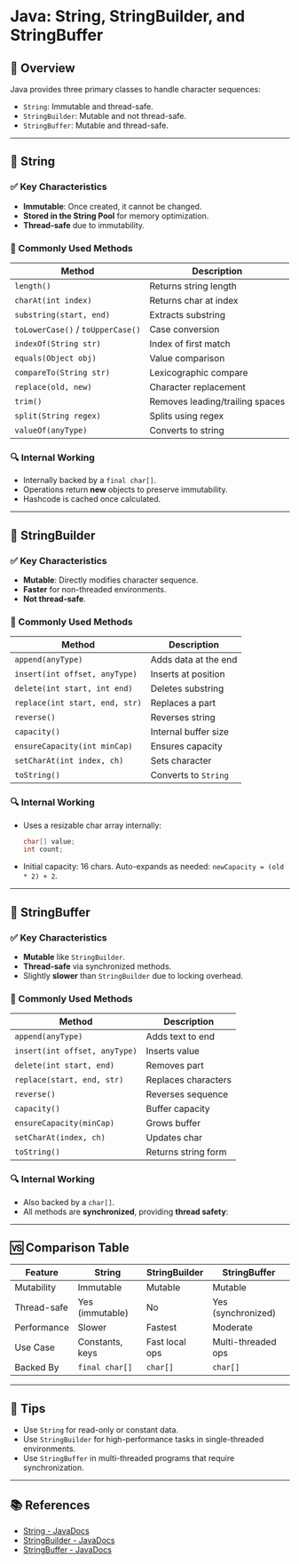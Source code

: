 
# Java: String, StringBuilder, and StringBuffer

## 📘 Overview

Java provides three primary classes to handle character sequences:

- `String`: Immutable and thread-safe.
- `StringBuilder`: Mutable and not thread-safe.
- `StringBuffer`: Mutable and thread-safe.

---

## 📌 String

### ✅ Key Characteristics
- **Immutable**: Once created, it cannot be changed.
- **Stored in the String Pool** for memory optimization.
- **Thread-safe** due to immutability.

### 🔧 Commonly Used Methods

| Method | Description |
|--------|-------------|
| `length()` | Returns string length |
| `charAt(int index)` | Returns char at index |
| `substring(start, end)` | Extracts substring |
| `toLowerCase()` / `toUpperCase()` | Case conversion |
| `indexOf(String str)` | Index of first match |
| `equals(Object obj)` | Value comparison |
| `compareTo(String str)` | Lexicographic compare |
| `replace(old, new)` | Character replacement |
| `trim()` | Removes leading/trailing spaces |
| `split(String regex)` | Splits using regex |
| `valueOf(anyType)` | Converts to string |

### 🔍 Internal Working

- Internally backed by a `final char[]`.
- Operations return **new** objects to preserve immutability.
- Hashcode is cached once calculated.

---

## 🚀 StringBuilder

### ✅ Key Characteristics
- **Mutable**: Directly modifies character sequence.
- **Faster** for non-threaded environments.
- **Not thread-safe**.

### 🔧 Commonly Used Methods

| Method | Description |
|--------|-------------|
| `append(anyType)` | Adds data at the end |
| `insert(int offset, anyType)` | Inserts at position |
| `delete(int start, int end)` | Deletes substring |
| `replace(int start, end, str)` | Replaces a part |
| `reverse()` | Reverses string |
| `capacity()` | Internal buffer size |
| `ensureCapacity(int minCap)` | Ensures capacity |
| `setCharAt(int index, ch)` | Sets character |
| `toString()` | Converts to `String` |

### 🔍 Internal Working

- Uses a resizable char array internally:
  ```java
  char[] value;
  int count;

* Initial capacity: 16 chars. Auto-expands as needed: `newCapacity = (old * 2) + 2`.

---

## 🧵 StringBuffer

### ✅ Key Characteristics

* **Mutable** like `StringBuilder`.
* **Thread-safe** via synchronized methods.
* Slightly **slower** than `StringBuilder` due to locking overhead.

### 🔧 Commonly Used Methods

| Method                        | Description         |
| ----------------------------- | ------------------- |
| `append(anyType)`             | Adds text to end    |
| `insert(int offset, anyType)` | Inserts value       |
| `delete(int start, end)`      | Removes part        |
| `replace(start, end, str)`    | Replaces characters |
| `reverse()`                   | Reverses sequence   |
| `capacity()`                  | Buffer capacity     |
| `ensureCapacity(minCap)`      | Grows buffer        |
| `setCharAt(index, ch)`        | Updates char        |
| `toString()`                  | Returns string form |

### 🔍 Internal Working

* Also backed by a `char[]`.
* All methods are **synchronized**, providing **thread safety**:

---

## 🆚 Comparison Table

| Feature     | String          | StringBuilder  | StringBuffer       |
| ----------- | --------------- | -------------- | ------------------ |
| Mutability  | Immutable       | Mutable        | Mutable            |
| Thread-safe | Yes (immutable) | No             | Yes (synchronized) |
| Performance | Slower          | Fastest        | Moderate           |
| Use Case    | Constants, keys | Fast local ops | Multi-threaded ops |
| Backed By   | `final char[]`  | `char[]`       | `char[]`           |

---

## 🧠 Tips

* Use `String` for read-only or constant data.
* Use `StringBuilder` for high-performance tasks in single-threaded environments.
* Use `StringBuffer` in multi-threaded programs that require synchronization.

---

## 📚 References

* [String - JavaDocs](https://docs.oracle.com/javase/8/docs/api/java/lang/String.html)
* [StringBuilder - JavaDocs](https://docs.oracle.com/javase/8/docs/api/java/lang/StringBuilder.html)
* [StringBuffer - JavaDocs](https://docs.oracle.com/javase/8/docs/api/java/lang/StringBuffer.html)
